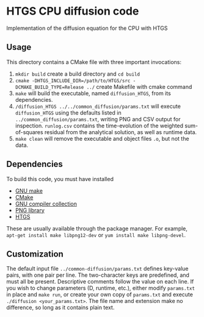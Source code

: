 # HTGS CPU diffusion code

Implementation of the diffusion equation for the CPU with HTGS

## Usage

This directory contains a CMake file  with three important invocations:
 1. ```mkdir build``` create a build directory and ```cd build```
 2. ```cmake -DHTGS_INCLUDE_DIR=/path/to/HTGS/src -DCMAKE_BUILD_TYPE=Release ../``` create Makefile with cmake command
 3. ```make``` will build the executable, named ```diffusion_HTGS```,
    from its dependencies.
 4. ```/diffusion_HTGS ../../common_diffusion/params.txt``` will execute ```diffusion_HTGS``` using the defaults listed in
    ```../common_diffusion/params.txt```, writing PNG and CSV output for
    inspection. ```runlog.csv``` contains the time-evolution of the weighted
    sum-of-squares residual from the analytical solution, as well as runtime
    data.
 5. ```make clean``` will remove the executable and object files ```.o```,
    but not the data.

## Dependencies

To build this code, you must have installed
 * [GNU make][_make]
 * [CMake][_cmake]
 * [GNU compiler collection][_gcc]
 * [PNG library][_png]
 * [HTGS][_htgs]

These are usually available through the package manager. For example,
```apt-get install make libpng12-dev``` or
```yum install make libpng-devel```.

## Customization

The default input file ```../common-diffusion/params.txt``` defines key-value
pairs, with one pair per line. The two-character keys are predefined, and must
all be present. Descriptive comments follow the value on each line. If you wish
to change parameters (D, runtime, etc.), either modify ```params.txt``` in
place and ```make run```, or create your own copy of ```params.txt``` and
execute ```./diffusion <your_params.txt>```. The file name and extension make
no difference, so long as it contains plain text.

[_make]: https://www.gnu.org/software/make/
[_cmake]: https://cmake.org/download/
[_gcc]:  https://gcc.gnu.org
[_png]:  http://www.libpng.org/pub/png/libpng.html
[_htgs]: https://github.com/usnistgov/htgs
